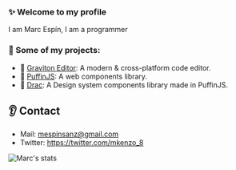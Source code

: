 ### ✨ Welcome to my profile 

I am Marc Espín, I am a programmer

### 💼 Some of my projects:

* 🚀 [Graviton Editor](https://github.com/Graviton-Code-Editor/Graviton-App): A modern & cross-platform code editor.
* 🐧 [PuffinJS](https://github.com/PuffinJS/puffin): A web components library.
* 💅 [Drac](https://github.com/Graviton-Code-Editor/drac): A Design system components library made in PuffinJS.

## 👂 Contact

* Mail: mespinsanz@gmail.com
* Twitter: https://twitter.com/mkenzo_8


![Marc's stats](https://github-readme-stats.vercel.app/api?username=marc2332&show_icons=true)